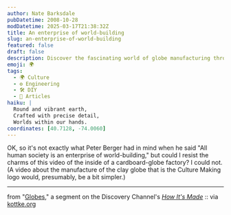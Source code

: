 ```yaml
---
author: Nate Barksdale
pubDatetime: 2008-10-28
modDatetime: 2025-03-17T21:38:32Z
title: An enterprise of world-building
slug: an-enterprise-of-world-building
featured: false
draft: false
description: Discover the fascinating world of globe manufacturing through this engaging video from the Discovery Channel's how it's made series.
emoji: 🌍
tags:
  - 🌍 Culture
  - ⚙️ Engineering
  - 🛠️ DIY
  - 📖 Articles
haiku: |
  Round and vibrant earth,  
  Crafted with precise detail,  
  Worlds within our hands.
coordinates: [40.7128, -74.0060]
---
```


OK, so it's not exactly what Peter Berger had in mind when he said "All human society is an enterprise of world-building," but could I resist the charms of this video of the inside of a cardboard-globe factory? I could not. (A video about the manufacture of the clay globe that is the Culture Making logo would, presumably, be a bit simpler.)

---

from "[Globes](https://www.google.com/search?q=%22Globes%22%20science.discovery.com)," a segment on the Discovery Channel's [_How It's Made_](https://www.google.com/search?q=%22_How%20It%27s%20Made_%22%20science.discovery.com) :: via [kottke.org](http://www.kottke.org)
